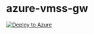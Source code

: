 # azure-vmss-gw

[![Deploy to Azure](http://azuredeploy.net/deploybutton.png)](https://azuredeploy.net/)
